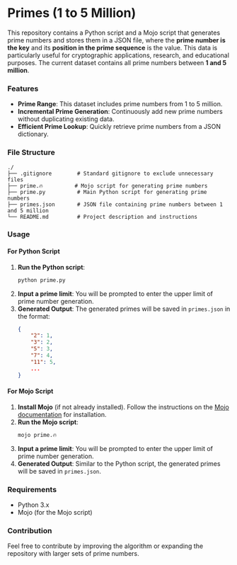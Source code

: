 # Primes (1 to 5 Million)

This repository contains a Python script and a Mojo script that generates prime numbers and stores them in a JSON file, where the **prime number is the key** and its **position in the prime sequence** is the value. This data is particularly useful for cryptographic applications, research, and educational purposes. The current dataset contains all prime numbers between **1 and 5 million**.

### Features
- **Prime Range**: This dataset includes prime numbers from 1 to 5 million.
- **Incremental Prime Generation**: Continuously add new prime numbers without duplicating existing data.
- **Efficient Prime Lookup**: Quickly retrieve prime numbers from a JSON dictionary.

### File Structure
```
./
├── .gitignore        # Standard gitignore to exclude unnecessary files
├── prime.🔥          # Mojo script for generating prime numbers
├── prime.py          # Main Python script for generating prime numbers
├── primes.json       # JSON file containing prime numbers between 1 and 5 million
└── README.md         # Project description and instructions
```

### Usage

#### For Python Script
1. **Run the Python script**:
    ```bash
    python prime.py
    ```
2. **Input a prime limit**: You will be prompted to enter the upper limit of prime number generation.
3. **Generated Output**: The generated primes will be saved in `primes.json` in the format:
    ```json
    {
        "2": 1,
        "3": 2,
        "5": 3,
        "7": 4,
        "11": 5,
        ...
    }
    ```

#### For Mojo Script
1. **Install Mojo** (if not already installed). Follow the instructions on the [Mojo documentation](https://www.modular.com/mojo#:~:text=Mojo%20combines%20the%20usability%20of%20Python%20with%20the%20performance%20of) for installation.
2. **Run the Mojo script**:
    ```bash
    mojo prime.🔥
    ```
3. **Input a prime limit**: You will be prompted to enter the upper limit of prime number generation.
4. **Generated Output**: Similar to the Python script, the generated primes will be saved in `primes.json`.

### Requirements
- Python 3.x
- Mojo (for the Mojo script)

### Contribution
Feel free to contribute by improving the algorithm or expanding the repository with larger sets of prime numbers.
